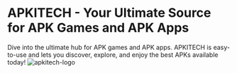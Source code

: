 # APKITECH - Your Ultimate Source for APK Games and APK Apps
Dive into the ultimate hub for APK games and APK apps. APKITECH is easy-to-use and lets you discover, explore, and enjoy the best APKs available today!
![apkitech-logo](https://github.com/user-attachments/assets/4d2f3ecd-f96b-40e9-b2ac-f8499e0dab98)
